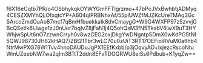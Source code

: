 f6X16eCqtb7PR/o4OSbhykqkOYWYGmFFTIgrzmo+47bPcJVxBwhbtjADMyq4CESZXMYhQLOfxqtcYP+A604qIPRBNhxAf/55plUWZfMJZKcUreTMAq3GcSArcoZmdOaAo87mcf7qBmHfbuekkaIk8dvCmaygG+W9G4WXFP97z5zvvjGBcQSetlk6IJwge1zJ0nUer7bqIvZ8jFaN1j4Q5ohQsM3fN5TkxbV6lwX9uT3HYWhjwSpUt6nO7zzwnCrryh0v8wzCEG2cxjDkgYwDNgntpSDmX0wKdPG5tNI5QWJ98730JH82kHAQ7/ZBt21Tbr3wLC70u0zUiT3RT17OEFioiRVuM0atIhb4NtrMwPXG78W1Tvv4hnoDAUDuJgPX1EEfKxbb/p3jOqvyAD+lxjezcRscoNtuWmUZeebNW7wa2qIm3BTtT2ddn8EFvTDOQRWU8eiSs6Pdbub+K1yqZw==
